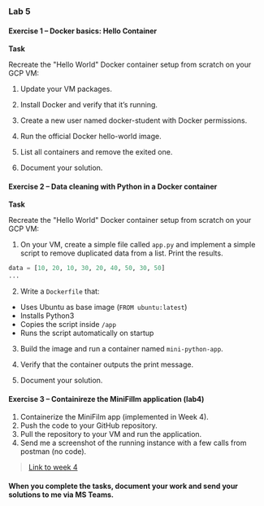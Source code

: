 ### Lab 5

#### Exercise 1 – Docker basics: Hello Container

**Task**

Recreate the "Hello World" Docker container setup from scratch on your GCP VM:

1. Update your VM packages.

2. Install Docker and verify that it’s running.

3. Create a new user named docker-student with Docker permissions.

4. Run the official Docker hello-world image.

5. List all containers and remove the exited one.
6. Document your solution.

#### Exercise 2 – Data cleaning with Python in a Docker container

**Task**

Recreate the "Hello World" Docker container setup from scratch on your GCP VM:

1. On your VM, create a simple file called `app.py` and implement a simple script to remove duplicated data from a list. Print the results.

```python
data = [10, 20, 10, 30, 20, 40, 50, 30, 50]
...
```

2. Write a `Dockerfile` that:

- Uses Ubuntu as base image (`FROM ubuntu:latest`)
- Installs Python3
- Copies the script inside `/app`
- Runs the script automatically on startup

3. Build the image and run a container named `mini-python-app`.

4. Verify that the container outputs the print message.
5. Document your solution.

#### Exercise 3 – Containireze the MiniFillm application (lab4)

1. Containerize the MiniFilm app (implemented in Week 4).
2. Push the code to your GitHub repository.
3. Pull the repository to your VM and run the application.
4. Send me a screenshot of the running instance with a few calls from postman (no code).

> [Link to week 4](https://github.com/warestack/cc/tree/main/Class-4)

#### When you complete the tasks, document your work and send your solutions to me via MS Teams.

